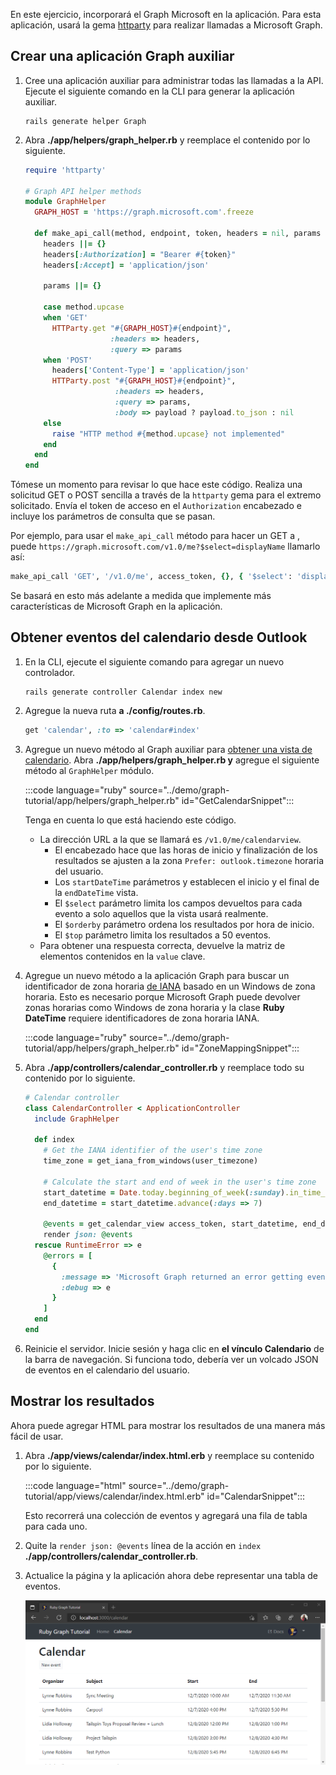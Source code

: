 <!-- markdownlint-disable MD002 MD041 -->

En este ejercicio, incorporará el Graph Microsoft en la aplicación. Para esta aplicación, usará la gema [httparty](https://github.com/jnunemaker/httparty) para realizar llamadas a Microsoft Graph.

## <a name="create-a-graph-helper"></a>Crear una aplicación Graph auxiliar

1. Cree una aplicación auxiliar para administrar todas las llamadas a la API. Ejecute el siguiente comando en la CLI para generar la aplicación auxiliar.

    ```Shell
    rails generate helper Graph
    ```

1. Abra **./app/helpers/graph_helper.rb** y reemplace el contenido por lo siguiente.

    ```ruby
    require 'httparty'

    # Graph API helper methods
    module GraphHelper
      GRAPH_HOST = 'https://graph.microsoft.com'.freeze

      def make_api_call(method, endpoint, token, headers = nil, params = nil, payload = nil)
        headers ||= {}
        headers[:Authorization] = "Bearer #{token}"
        headers[:Accept] = 'application/json'

        params ||= {}

        case method.upcase
        when 'GET'
          HTTParty.get "#{GRAPH_HOST}#{endpoint}",
                       :headers => headers,
                       :query => params
        when 'POST'
          headers['Content-Type'] = 'application/json'
          HTTParty.post "#{GRAPH_HOST}#{endpoint}",
                        :headers => headers,
                        :query => params,
                        :body => payload ? payload.to_json : nil
        else
          raise "HTTP method #{method.upcase} not implemented"
        end
      end
    end
    ```

Tómese un momento para revisar lo que hace este código. Realiza una solicitud GET o POST sencilla a través de la `httparty` gema para el extremo solicitado. Envía el token de acceso en el `Authorization` encabezado e incluye los parámetros de consulta que se pasan.

Por ejemplo, para usar el `make_api_call` método para hacer un GET a , puede `https://graph.microsoft.com/v1.0/me?$select=displayName` llamarlo así:

```ruby
make_api_call 'GET', '/v1.0/me', access_token, {}, { '$select': 'displayName' }
```

Se basará en esto más adelante a medida que implemente más características de Microsoft Graph en la aplicación.

## <a name="get-calendar-events-from-outlook"></a>Obtener eventos del calendario desde Outlook

1. En la CLI, ejecute el siguiente comando para agregar un nuevo controlador.

    ```Shell
    rails generate controller Calendar index new
    ```

1. Agregue la nueva ruta **a ./config/routes.rb**.

    ```ruby
    get 'calendar', :to => 'calendar#index'
    ```

1. Agregue un nuevo método al Graph auxiliar para [obtener una vista de calendario](https://docs.microsoft.com/graph/api/calendar-list-calendarview?view=graph-rest-1.0). Abra **./app/helpers/graph_helper.rb y** agregue el siguiente método al `GraphHelper` módulo.

    :::code language="ruby" source="../demo/graph-tutorial/app/helpers/graph_helper.rb" id="GetCalendarSnippet":::

    Tenga en cuenta lo que está haciendo este código.

    - La dirección URL a la que se llamará es `/v1.0/me/calendarview`.
        - El encabezado hace que las horas de inicio y finalización de los resultados se ajusten a la zona `Prefer: outlook.timezone` horaria del usuario.
        - Los `startDateTime` parámetros y establecen el inicio y el final de la `endDateTime` vista.
        - El `$select` parámetro limita los campos devueltos para cada evento a solo aquellos que la vista usará realmente.
        - El `$orderby` parámetro ordena los resultados por hora de inicio.
        - El `$top` parámetro limita los resultados a 50 eventos.
    - Para obtener una respuesta correcta, devuelve la matriz de elementos contenidos en la `value` clave.

1. Agregue un nuevo método a la aplicación Graph para buscar un identificador de zona horaria [de IANA](https://www.iana.org/time-zones) basado en un Windows de zona horaria. Esto es necesario porque Microsoft Graph puede devolver zonas horarias como Windows de zona horaria y la clase **Ruby DateTime** requiere identificadores de zona horaria IANA.

    :::code language="ruby" source="../demo/graph-tutorial/app/helpers/graph_helper.rb" id="ZoneMappingSnippet":::

1. Abra **./app/controllers/calendar_controller.rb** y reemplace todo su contenido por lo siguiente.

    ```ruby
    # Calendar controller
    class CalendarController < ApplicationController
      include GraphHelper

      def index
        # Get the IANA identifier of the user's time zone
        time_zone = get_iana_from_windows(user_timezone)

        # Calculate the start and end of week in the user's time zone
        start_datetime = Date.today.beginning_of_week(:sunday).in_time_zone(time_zone).to_time
        end_datetime = start_datetime.advance(:days => 7)

        @events = get_calendar_view access_token, start_datetime, end_datetime, user_timezone || []
        render json: @events
      rescue RuntimeError => e
        @errors = [
          {
            :message => 'Microsoft Graph returned an error getting events.',
            :debug => e
          }
        ]
      end
    end
    ```

1. Reinicie el servidor. Inicie sesión y haga clic en **el vínculo Calendario** de la barra de navegación. Si funciona todo, debería ver un volcado JSON de eventos en el calendario del usuario.

## <a name="display-the-results"></a>Mostrar los resultados

Ahora puede agregar HTML para mostrar los resultados de una manera más fácil de usar.

1. Abra **./app/views/calendar/index.html.erb** y reemplace su contenido por lo siguiente.

    :::code language="html" source="../demo/graph-tutorial/app/views/calendar/index.html.erb" id="CalendarSnippet":::

    Esto recorrerá una colección de eventos y agregará una fila de tabla para cada uno.

1. Quite la `render json: @events` línea de la acción en `index` **./app/controllers/calendar_controller.rb**.

1. Actualice la página y la aplicación ahora debe representar una tabla de eventos.

    ![Una captura de pantalla de la tabla de eventos](./images/add-msgraph-01.png)
